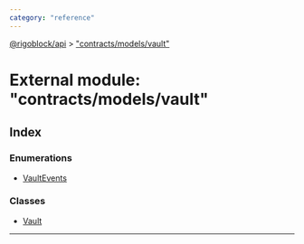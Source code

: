 ```yaml
---
category: "reference"
---
```



[@rigoblock/api](../README.md) > ["contracts/models/vault"](../modules/_contracts_models_vault_.md)

# External module: "contracts/models/vault"

## Index

### Enumerations

* [VaultEvents](../enums/_contracts_models_vault_.vaultevents.md)

### Classes

* [Vault](../classes/_contracts_models_vault_.vault.md)

---

